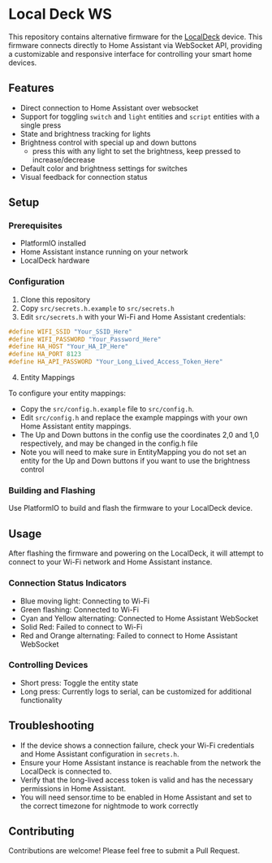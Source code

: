 # Local Deck WS

This repository contains alternative firmware for the [LocalDeck](https://www.mylocalbytes.com/products/localdeck) device. This firmware connects directly to Home Assistant via WebSocket API, providing a customizable and responsive interface for controlling your smart home devices.

## Features

- Direct connection to Home Assistant over websocket
- Support for toggling `switch` and `light` entities and `script` entities with a single press
- State and brightness tracking for lights
- Brightness control with special up and down buttons
    - press this with any light to set the brightness, keep pressed to increase/decrease
- Default color and brightness settings for switches
- Visual feedback for connection status

## Setup

### Prerequisites

- PlatformIO installed
- Home Assistant instance running on your network
- LocalDeck hardware

### Configuration

1. Clone this repository
2. Copy `src/secrets.h.example` to `src/secrets.h`
3. Edit `src/secrets.h` with your Wi-Fi and Home Assistant credentials:

```cpp
#define WIFI_SSID "Your_SSID_Here"
#define WIFI_PASSWORD "Your_Password_Here"
#define HA_HOST "Your_HA_IP_Here"
#define HA_PORT 8123
#define HA_API_PASSWORD "Your_Long_Lived_Access_Token_Here"
```

4. Entity Mappings

To configure your entity mappings:

- Copy the `src/config.h.example` file to `src/config.h`.
- Edit `src/config.h` and replace the example mappings with your own Home Assistant entity mappings.
- The Up and Down buttons in the config use the coordinates 2,0 and 1,0 respectively, and may be changed in the config.h file
- Note you will need to make sure in EntityMapping you do not set an entity for the Up and Down buttons if you want to use the brightness control


### Building and Flashing

Use PlatformIO to build and flash the firmware to your LocalDeck device.

## Usage

After flashing the firmware and powering on the LocalDeck, it will attempt to connect to your Wi-Fi network and Home Assistant instance.

### Connection Status Indicators

- Blue moving light: Connecting to Wi-Fi
- Green flashing: Connected to Wi-Fi
- Cyan and Yellow alternating: Connected to Home Assistant WebSocket
- Solid Red: Failed to connect to Wi-Fi
- Red and Orange alternating: Failed to connect to Home Assistant WebSocket

### Controlling Devices

- Short press: Toggle the entity state
- Long press: Currently logs to serial, can be customized for additional functionality

## Troubleshooting

- If the device shows a connection failure, check your Wi-Fi credentials and Home Assistant configuration in `secrets.h`.
- Ensure your Home Assistant instance is reachable from the network the LocalDeck is connected to.
- Verify that the long-lived access token is valid and has the necessary permissions in Home Assistant.
- You will need sensor.time to be enabled in Home Assistant and set to the correct timezone for nightmode to work correctly

## Contributing

Contributions are welcome! Please feel free to submit a Pull Request.

